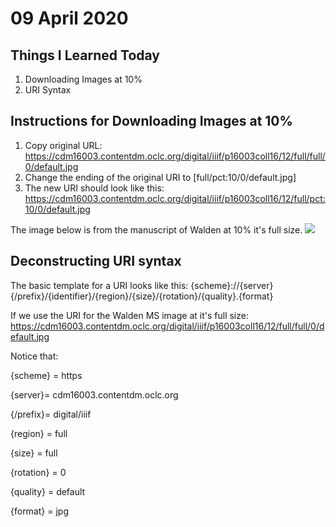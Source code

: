 # 09 April 2020 

## Things I Learned Today 

1. Downloading Images at 10% 
2. URI Syntax 

## Instructions for Downloading Images at 10% 

1. Copy original URL: 
https://cdm16003.contentdm.oclc.org/digital/iiif/p16003coll16/12/full/full/0/default.jpg
2. Change the ending of the original URI to [full/pct:10/0/default.jpg] 
3. The new URI should look like this: https://cdm16003.contentdm.oclc.org/digital/iiif/p16003coll16/12/full/pct:10/0/default.jpg 

The image below is from the manuscript of Walden at 10% it's full size. 
![](https://cdm16003.contentdm.oclc.org/digital/iiif/p16003coll16/12/full/pct:10/0/default.jpg)

## Deconstructing URI syntax 

The basic template for a URI looks like this: 
{scheme}://{server}{/prefix}/{identifier}/{region}/{size}/{rotation}/{quality}.{format}

If we use the URI for the Walden MS image at it's full size: https://cdm16003.contentdm.oclc.org/digital/iiif/p16003coll16/12/full/full/0/default.jpg

Notice that: 

{scheme} = https


{server}= cdm16003.contentdm.oclc.org
 
{/prefix}= digital/iiif

{region} = full


{size} = full 

{rotation} = 0

{quality} = default

{format} = jpg




